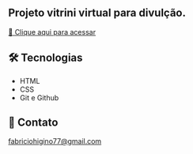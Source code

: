 
## Projeto vitrini virtual para divulção.

[🔗 Clique aqui para acessar](https://)

## 🛠 Tecnologias

- HTML
- CSS
- Git e Github

## 💛 Contato

fabriciohigino77@gmail.com
